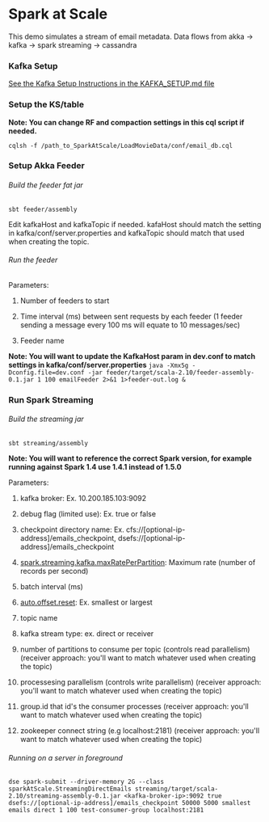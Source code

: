 # Spark at Scale
 
This demo simulates a stream of email metadata.  Data flows from akka -> kafka -> spark streaming -> cassandra

### Kafka Setup 

[See the Kafka Setup Instructions in the KAFKA_SETUP.md file](KAFKA_SETUP.md)

### Setup the KS/table

**Note: You can change RF and compaction settings in this cql script if needed.**

`cqlsh -f /path_to_SparkAtScale/LoadMovieData/conf/email_db.cql` 


### Setup Akka Feeder

###### Build the feeder fat jar   
`sbt feeder/assembly`

Edit kafkaHost and kafkaTopic if needed. kafaHost should match the setting in kafka/conf/server.properties and kafkaTopic should match that used when creating the topic.

###### Run the feeder

Parameters:

1. Number of feeders to start 

2. Time interval (ms) between sent requests by each feeder (1 feeder sending a message every 100 ms will equate to 10 messages/sec)

3. Feeder name

**Note: You will want to update the KafkaHost param in dev.conf to match settings in kafka/conf/server.properties**
`java -Xmx5g -Dconfig.file=dev.conf -jar feeder/target/scala-2.10/feeder-assembly-0.1.jar 1 100 emailFeeder 2>&1 1>feeder-out.log &`


### Run Spark Streaming

###### Build the streaming jar
`sbt streaming/assembly`

**Note: You will want to reference the correct Spark version, for example running against Spark 1.4 use 1.4.1 instead of 1.5.0**

Parameters:

1. kafka broker: Ex. 10.200.185.103:9092 

2. debug flag (limited use): Ex. true or false 

3. checkpoint directory name: Ex. cfs://[optional-ip-address]/emails_checkpoint, dsefs://[optional-ip-address]/emails_checkpoint

4. [spark.streaming.kafka.maxRatePerPartition](http://spark.apache.org/docs/latest/configuration.html#spark-streaming): Maximum rate (number of records per second) 

5. batch interval (ms) 

6. [auto.offset.reset](http://spark.apache.org/docs/latest/api/scala/index.html#org.apache.spark.streaming.kafka.KafkaUtils$): Ex. smallest or largest

7. topic name 

8. kafka stream type: ex. direct or receiver

9. number of partitions to consume per topic (controls read parallelism) (receiver approach: you'll want to match whatever used when creating the topic) 

10. processesing parallelism (controls write parallelism) (receiver approach: you'll want to match whatever used when creating the topic) 

11. group.id that id's the consumer processes (receiver approach: you'll want to match whatever used when creating the topic) 

12. zookeeper connect string (e.g localhost:2181) (receiver approach: you'll want to match whatever used when creating the topic) 

###### Running on a server in foreground
`dse spark-submit --driver-memory 2G --class sparkAtScale.StreamingDirectEmails streaming/target/scala-2.10/streaming-assembly-0.1.jar <kafka-broker-ip>:9092 true dsefs://[optional-ip-address]/emails_checkpoint 50000 5000 smallest emails direct 1 100 test-consumer-group localhost:2181`
